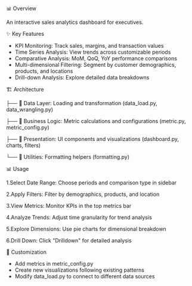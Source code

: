 📊 Overview



An interactive sales analytics dashboard for executives.

✨ Key Features

* KPI Monitoring: Track sales, margins, and transaction values
* Time Series Analysis: View trends across customizable periods
* Comparative Analysis: MoM, QoQ, YoY performance comparisons
* Multi-dimensional Filtering: Segment by customer demographics, products, and locations
* Drill-down Analysis: Explore detailed data breakdowns

🏗️ Architecture

├── 📂 Data Layer: Loading and transformation (data_load.py, data_wrangling.py)

├── 📂 Business Logic: Metric calculations and configurations (metric.py, metric_config.py)

├── 📂 Presentation: UI components and visualizations (dashboard.py, charts, filters)

└── 📂 Utilities: Formatting helpers (formatting.py)

📊 Usage

1.Select Date Range: Choose periods and comparison type in sidebar

2.Apply Filters: Filter by demographics, products, and location

3.View Metrics: Monitor KPIs in the top metrics bar

4.Analyze Trends: Adjust time granularity for trend analysis

5.Explore Dimensions: Use pie charts for dimensional breakdown

6.Drill Down: Click "Drilldown" for detailed analysis

🔧 Customization

* Add metrics in metric_config.py
* Create new visualizations following existing patterns
* Modify data_load.py to connect to different data sources
